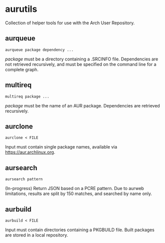 # aurutils

Collection of helper tools for use with the Arch User Repository.

## aurqueue

```aurqueue package dependency ...```

_package_ must be a directory containing a .SRCINFO file. Dependencies are not retrieved recursively, and must be specified on the command line for a complete graph.

## multireq

```multireq package ...```

_package_ must be the name of an AUR package. Dependencies are retrieved recursively.

## aurclone

```aurclone < FILE```

Input must contain single package names, available via https://aur.archlinux.org.

## aursearch

```aursearch pattern```

(In-progress) Return JSON based on a PCRE pattern. Due to aurweb limitations, results are split by 150 matches, and searched by name only.

## aurbuild

```aurbuild < FILE```

Input must contain directories containing a PKGBUILD file. Built packages are stored in a local repository.
